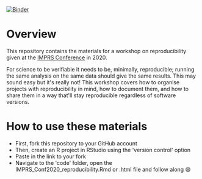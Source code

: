 [![Binder](https://mybinder.org/badge_logo.svg)](https://mybinder.org/v2/gh/eirini-zormpa/IMPRSConf2020/master?urlpath=rstudio)

# Overview
This repository contains the materials for a workshop on reproducibility given at the [IMPRS Conference](http://imprsconference.mpi.nl/) in 2020.

For science to be verifiable it needs to be, minimally, reproducible; running the same analysis on the same data should give the same results.
This may sound easy but it's really not!
This workshop covers how to organise projects with reproducibility in mind, how to document them, and how to share them in a way that'll stay reproducible regardless of software versions.

# How to use these materials
- First, fork this repository to your GitHub account
- Then, create an R project in RStudio using the 'version control' option
- Paste in the link to your fork
- Navigate to the 'code' folder, open the IMPRS_Conf2020_reproducibility.Rmd or .html file and follow along :smile:
